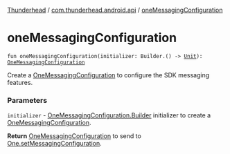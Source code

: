 [Thunderhead](../index.md) / [com.thunderhead.android.api](index.md) / [oneMessagingConfiguration](./one-messaging-configuration.md)

# oneMessagingConfiguration

`fun oneMessagingConfiguration(initializer: Builder.() -> `[`Unit`](https://kotlinlang.org/api/latest/jvm/stdlib/kotlin/-unit/index.html)`): `[`OneMessagingConfiguration`](../com.thunderhead.android.api.messaging/-one-messaging-configuration/index.md)

Create a [OneMessagingConfiguration](../com.thunderhead.android.api.messaging/-one-messaging-configuration/index.md) to configure the SDK messaging features.

### Parameters

`initializer` - [OneMessagingConfiguration.Builder](../com.thunderhead.android.api.messaging/-one-messaging-configuration/-builder/index.md) initializer to create a [OneMessagingConfiguration](../com.thunderhead.android.api.messaging/-one-messaging-configuration/index.md).

**Return**
[OneMessagingConfiguration](../com.thunderhead.android.api.messaging/-one-messaging-configuration/index.md) to send to [One.setMessagingConfiguration](#).

